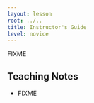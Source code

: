 ```yaml
---
layout: lesson
root: ../..
title: Instructor's Guide
level: novice
---
```

FIXME

Teaching Notes
--------------

*   FIXME
